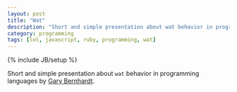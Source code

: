 ```yaml
---
layout: post
title: "Wat"
description: "Short and simple presentation about wat behavior in programming languages."
category: programming
tags: [lol, javascript, ruby, programming, wat]
---
```

{% include JB/setup %}


Short and simple presentation about `wat` behavior in programming languages by [Gary Bernhardt](https://github.com/garybernhardt). 

<object width="420" height="315"><param name="movie" value="http://www.youtube.com/v/D0EIZa5e9q4?version=3&amp;hl=pt_BR&amp;rel=0"></param><param name="allowFullScreen" value="true"></param><param name="allowscriptaccess" value="always"></param><embed src="http://www.youtube.com/v/D0EIZa5e9q4?version=3&amp;hl=pt_BR&amp;rel=0" type="application/x-shockwave-flash" width="420" height="315" allowscriptaccess="always" allowfullscreen="true"></embed></object>